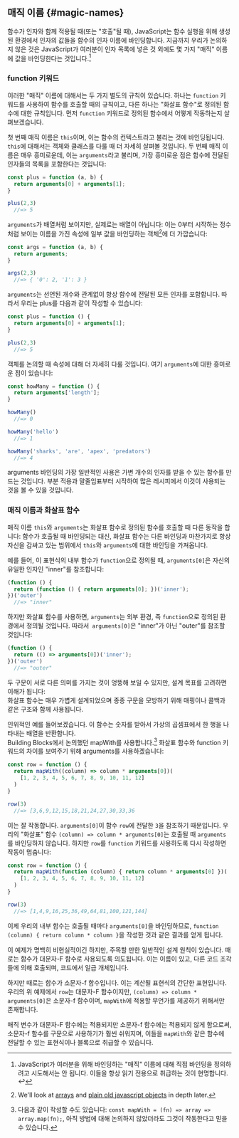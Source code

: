 ## 매직 이름 {#magic-names}

함수가 인자와 함께 적용될 때(또는 "호출"될 때), JavaScript는 함수 실행을 위해 생성된 환경에서 인자의 값들을 함수의 인자 이름에 바인딩합니다. 지금까지 우리가 논의하지 않은 것은 JavaScript가 여러분이 인자 목록에 넣은 것 외에도 몇 가지 "매직" 이름에 값을 바인딩한다는 것입니다.[^read-only]

[^read-only]: JavaScript가 여러분을 위해 바인딩하는 "매직" 이름에 대해 직접 바인딩을 정의하려고 시도해서는 안 됩니다. 이들을 항상 읽기 전용으로 취급하는 것이 현명합니다. ↩

### function 키워드

이러한 "매직" 이름에 대해서는 두 가지 별도의 규칙이 있습니다. 하나는 `function` 키워드를 사용하여 함수를 호출할 때의 규칙이고, 다른 하나는 "화살표 함수"로 정의된 함수에 대한 규칙입니다. 먼저 `function` 키워드로 정의된 함수에서 어떻게 작동하는지 살펴보겠습니다.

첫 번째 매직 이름은 `this`이며, 이는 함수의 컨텍스트라고 불리는 것에 바인딩됩니다. `this`에 대해서는 객체와 클래스를 다룰 때 더 자세히 살펴볼 것입니다. 두 번째 매직 이름은 매우 흥미로운데, 이는 `arguments`라고 불리며, 가장 흥미로운 점은 함수에 전달된 인자들의 목록을 포함한다는 것입니다:

```js
const plus = function (a, b) {
  return arguments[0] + arguments[1];
}

plus(2,3)
  //=> 5
```

`arguments`가 배열처럼 보이지만, 실제로는 배열이 아닙니다: 이는 0부터 시작하는 정수처럼 보이는 이름을 가진 속성에 일부 값을 바인딩하는 객체[^pojo]에 더 가깝습니다:

```js
const args = function (a, b) {
  return arguments;
}

args(2,3)
  //=> { '0': 2, '1': 3 }
```

`arguments`는 선언된 개수와 관계없이 항상 함수에 전달된 모든 인자를 포함합니다. 따라서 우리는 plus를 다음과 같이 작성할 수 있습니다:

```js
const plus = function () {
  return arguments[0] + arguments[1];
}

plus(2,3)
  //=> 5
```

객체를 논의할 때 속성에 대해 더 자세히 다룰 것입니다. 여기 `arguments`에 대한 흥미로운 점이 있습니다:

```js
const howMany = function () {
  return arguments['length'];
}

howMany()
  //=> 0

howMany('hello')
  //=> 1

howMany('sharks', 'are', 'apex', 'predators')
  //=> 4
```

arguments 바인딩의 가장 일반적인 사용은 가변 개수의 인자를 받을 수 있는 함수를 만드는 것입니다. 부분 적용과 말줄임표부터 시작하여 많은 레시피에서 이것이 사용되는 것을 볼 수 있을 것입니다.

[^pojo]: We'll look at [arrays](#arrays) and [plain old javascript objects](#pojos) in depth later.

### 매직 이름과 화살표 함수

매직 이름 `this`와 `arguments`는 화살표 함수로 정의된 함수를 호출할 때 다른 동작을 합니다: 함수가 호출될 때 바인딩되는 대신, 화살표 함수는 다른 바인딩과 마찬가지로 항상 자신을 감싸고 있는 범위에서 `this`와 `arguments`에 대한 바인딩을 가져옵니다.

예를 들어, 이 표현식의 내부 함수가 `function`으로 정의될 때, `arguments[0]`은 자신의 유일한 인자인 "inner"를 참조합니다:

```js
(function () {
  return (function () { return arguments[0]; })('inner');
})('outer')
  //=> "inner"
```

하지만 화살표 함수를 사용하면, `arguments`는 외부 환경, 즉 `function`으로 정의된 환경에서 정의될 것입니다. 따라서` arguments[0]`은 "inner"가 아닌 "outer"를 참조할 것입니다:

```js
(function () {
  return (() => arguments[0])('inner');
})('outer')
  //=> "outer"
```

두 구문이 서로 다른 의미를 가지는 것이 엉뚱해 보일 수 있지만, 설계 목표를 고려하면 이해가 됩니다:   
화살표 함수는 매우 가볍게 설계되었으며 종종 구문을 모방하기 위해 매핑이나 콜백과 같은 구조와 함께 사용됩니다.

인위적인 예를 들어보겠습니다. 이 함수는 숫자를 받아서 가상의 곱셈표에서 한 행을 나타내는 배열을 반환합니다.   
Building Blocks에서 논의했던 mapWith를 사용합니다.[^mapWith] 화살표 함수와 function 키워드의 차이를 보여주기 위해 arguments를 사용하겠습니다:

[^mapWith]: 다음과 같이 작성할 수도 있습니다: `const mapWith = (fn) => array => array.map(fn);`, 아직 방법에 대해 논의하지 않았더라도 그것이 작동한다고 믿을 수 있습니다.

```js
const row = function () {
  return mapWith((column) => column * arguments[0])(
    [1, 2, 3, 4, 5, 6, 7, 8, 9, 10, 11, 12]
  )
}

row(3)
  //=> [3,6,9,12,15,18,21,24,27,30,33,36
```

이는 잘 작동합니다. `arguments[0]`이 함수 `row`에 전달한 `3`을 참조하기 때문입니다. 우리의 "화살표" 함수 `(column) => column * arguments[0]`는 호출될 때 `arguments`를 바인딩하지 않습니다. 하지만 `row`를 `function` 키워드를 사용하도록 다시 작성하면 작동이 멈춥니다:

```js
const row = function () {
  return mapWith(function (column) { return column * arguments[0] })(
    [1, 2, 3, 4, 5, 6, 7, 8, 9, 10, 11, 12]
  )
}

row(3)
  //=> [1,4,9,16,25,36,49,64,81,100,121,144]
```

이제 우리의 내부 함수는 호출될 때마다 `arguments[0]`을 바인딩하므로, `function (column) { return column * column }`을 작성한 것과 같은 결과를 얻게 됩니다.


이 예제가 명백히 비현실적이긴 하지만, 주목할 만한 일반적인 설계 원칙이 있습니다. 때로는 함수가 대문자-F 함수로 사용되도록 의도됩니다. 이는 이름이 있고, 다른 코드 조각들에 의해 호출되며, 코드에서 일급 개체입니다.

하지만 때로는 함수가 소문자-f 함수입니다. 이는 계산될 표현식의 간단한 표현입니다. 우리의 위 예제에서 `row`는 대문자-F 함수이지만, `(column) => column * arguments[0]`은 소문자-f 함수이며, `mapWith`에 적용할 무언가를 제공하기 위해서만 존재합니다.

매직 변수가 대문자-F 함수에는 적용되지만 소문자-f 함수에는 적용되지 않게 함으로써, 소문자-f 함수를 구문으로 사용하기가 훨씬 쉬워지며, 이들을 `mapWith`와 같은 함수에 전달할 수 있는 표현식이나 블록으로 취급할 수 있습니다.
